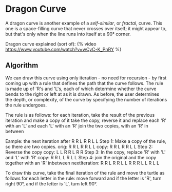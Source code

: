 # Dragon Curve
A dragon curve is another example of a *self-similar*, or *fractal*, curve. This one is a space-filling curve that never crosses over itself; it might appear to, but that's only when the line runs into itself at a 90&deg; corner.

Dragon curve explained (sort of):
{% video https://www.youtube.com/watch?v=wCyC-K_PnRY %}

## Algorithm
We can draw this curve using only iteration - no need for recursion - by first coming up with a rule that defines the path that the curve follows. The rule is made up of 'R's and 'L's, each of which determine whether the curve bends to the right or left at as it is drawn. As before, the user determines the depth, or complexity, of the curve by specifying the number of iterations the rule undergoes.

The rule is as follows:
for each iteration, take the result of the previous iteration and make a copy of it
take the copy, reverse it and replace each 'R' with an 'L' and each 'L' with an 'R'
join the two copies, with an 'R' in between

Eample: the next iteration after R R L R R L L
Step 1: Make a copy of the rule, so there are two copies. 
orig: R R L R R L L
copy: R R L R R L L
Step 2: Reverse the copy
copy: L L R R L R R
Step 3: In the copy, replace 'R' with 'L' and 'L' with 'R'
copy: R R L L R L L
Step 4: join the original and the copy together with an 'R' inbetween
nextIteration: R R L R R L L R R R L L R L L

To draw this curve, take the final iteration of the rule and move the turtle as follows
for each letter in the rule: move forward and if the letter is 'R', turn right 90&deg;, and if the letter is 'L', turn left 90&deg;.

